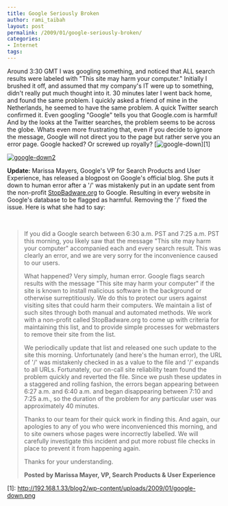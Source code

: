 ```yaml
---
title: Google Seriously Broken
author: rami_taibah
layout: post
permalink: /2009/01/google-seriously-broken/
categories:
- Internet
tags: 
---
```

Around 3:30 GMT I was googling something, and noticed that ALL search results were labeled with "This site may harm your computer." Initially I brushed it off, and assumed that my company's IT were up to something, didn't really put much thought into it. 30 minutes later I went back home, and found the same problem. I quickly asked a friend of mine in the Netherlands, he seemed to have the same problem. A quick Twitter search confirmed it. Even googling "Google" tells you that Google.com is harmful! And by the looks at the Twitter searches, the problem seems to be across the globe.
Whats even more frustrating that, even if you decide to ignore the message, Google will not direct you to the page but rather serve you an error page. Google hacked? Or screwed up royally?
\[![google-down](/blog/wp-content/uploads/2009/01/google-down-1023x590.png)\]\[1\]

[](http://192.168.1.33/blog2/wp-content/uploads/2009/01/google-down-2.png)[![google-down2](/blog/wp-content/uploads/2009/01/google-down2-1024x584.png)](http://192.168.1.33/blog2/wp-content/uploads/2009/01/google-down2.png)

**Update:** Marissa Mayers, Google's VP for Search Products and User Experience, has released a blogpost on Google's official blog.  She puts it down to human error after a '/' was mistakenly put in an update sent from the non-profit [StopBadware.org](http://stopbadware.org/) to Google. Resulting in every website in Google's database to be flagged as harmful. Removing the '/' fixed the issue. Here is what she had to say:

[  
](http://192.168.1.33/blog2/wp-content/uploads/2009/01/google-down-1.png)

> If you did a Google search between 6:30 a.m. PST and 7:25 a.m. PST this morning, you likely saw that the message "This site may harm your computer" accompanied each and every search result. This was clearly an error, and we are very sorry for the inconvenience caused to our users.
> 
> What happened? Very simply, human error. Google flags search results with the message "This site may harm your computer" if the site is known to install malicious software in the background or otherwise surreptitiously. We do this to protect our users against visiting sites that could harm their computers. We maintain a list of such sites through both manual and automated methods. We work with a non-profit called StopBadware.org to come up with criteria for maintaining this list, and to provide simple processes for webmasters to remove their site from the list.
> 
> We periodically update that list and released one such update to the site this morning. Unfortunately (and here's the human error), the URL of '/' was mistakenly checked in as a value to the file and '/' expands to all URLs. Fortunately, our on-call site reliability team found the problem quickly and reverted the file. Since we push these updates in a staggered and rolling fashion, the errors began appearing between 6:27 a.m. and 6:40 a.m. and began disappearing between 7:10 and 7:25 a.m., so the duration of the problem for any particular user was approximately 40 minutes.
> 
> Thanks to our team for their quick work in finding this. And again, our apologies to any of you who were inconvenienced this morning, and to site owners whose pages were incorrectly labelled. We will carefully investigate this incident and put more robust file checks in place to prevent it from happening again.
> 
> Thanks for your understanding.
> 
> **Posted by Marissa Mayer, VP, Search Products & User Experience**
> 

\[1\]: http://192.168.1.33/blog2/wp-content/uploads/2009/01/google-down.png